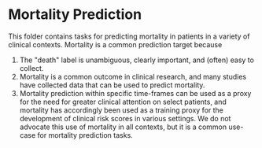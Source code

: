 # Mortality Prediction

This folder contains tasks for predicting mortality in patients in a variety of clinical contexts. Mortality
is a common prediction target because

1. The "death" label is unambiguous, clearly important, and (often) easy to collect.
2. Mortality is a common outcome in clinical research, and many studies have collected data that can be used
    to predict mortality.
3. Mortality prediction within specific time-frames can be used as a proxy for the need for greater clinical
    attention on select patients, and mortality has accordingly been used as a training proxy for the
    development of clinical risk scores in various settings. We do not advocate this use of mortality in all
    contexts, but it is a common use-case for mortality prediction tasks.
